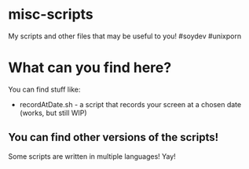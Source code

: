 # misc-scripts
My scripts and other files that may be useful to you! #soydev #unixporn

# What can you find here?
You can find stuff like:
+ recordAtDate.sh - a script that records your screen at a chosen date (works, but still WIP)
## You can find other versions of the scripts!
Some scripts are written in multiple languages! Yay!
